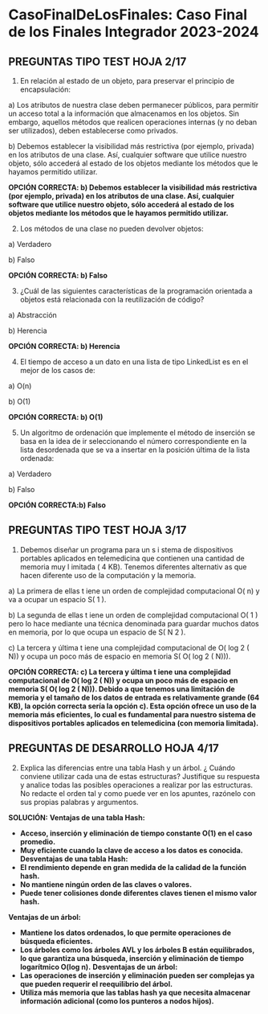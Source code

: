 # CasoFinalDeLosFinales: Caso Final de los Finales Integrador 2023-2024

## PREGUNTAS TIPO TEST HOJA 2/17

1) En relación al estado de un objeto, para preservar el principio de encapsulación:

a)    Los atributos de nuestra clase deben permanecer públicos, para permitir un acceso total a la información que almacenamos en los objetos. Sin embargo, aquellos métodos que realicen operaciones internas (y no deban ser utilizados), deben establecerse como privados.

b)    Debemos establecer la visibilidad más restrictiva (por ejemplo, privada) en los atributos de una clase. Así, cualquier software que utilice nuestro objeto, sólo accederá al estado de los objetos mediante los métodos que le hayamos permitido utilizar.

__OPCIÓN CORRECTA: b) Debemos establecer la visibilidad más restrictiva (por ejemplo, privada) en los atributos de una clase. Así, cualquier software que utilice nuestro objeto, sólo accederá al estado de los objetos mediante los métodos que le hayamos permitido utilizar.__

2) Los métodos de una clase no pueden devolver objetos:

a) Verdadero

b) Falso

__OPCIÓN CORRECTA: b) Falso__

3) ¿Cuál de las siguientes características de la programación orientada a objetos está relacionada con la reutilización de código?

a) Abstracción

b) Herencia

__OPCIÓN CORRECTA: b) Herencia__

4) El tiempo de acceso a un dato en una lista de tipo LinkedList es en el mejor de los casos de:

a) O(n)

b) O(1)

__OPCIÓN CORRECTA: b) O(1)__

5) Un algoritmo de ordenación que implemente el método de inserción se basa en la idea de ir seleccionando el número correspondiente en la lista desordenada que se va a insertar en la posición última de la lista ordenada:

a) Verdadero

b) Falso

__OPCIÓN CORRECTA:b) Falso__

## PREGUNTAS TIPO TEST HOJA 3/17

1) Debemos diseñar un programa para un s i stema de dispositivos portables aplicados  en  telemedicina  que  contienen  una  cantidad  de  memoria  muy l imitada ( 4 KB). Tenemos diferentes alternativ as que hacen diferente uso de la computación y la memoria.

a) La primera de ellas t iene un orden de complejidad computacional O( n) y va a ocupar un espacio S( 1 ).

b) La segunda de ellas t iene un orden de complejidad computacional O( 1 ) pero lo hace mediante una técnica denominada para guardar muchos datos en memoria, por lo que ocupa un espacio de S( N 2 ).

c) La tercera y última t iene una complejidad computacional de O( log 2 ( N)) y ocupa un poco más de espacio en memoria S( O( log 2 ( N))).

__OPCIÓN CORRECTA: c) La tercera y última t iene una complejidad computacional de O( log 2 ( N)) y ocupa un poco más de espacio en memoria S( O( log 2 ( N))). 
Debido a que tenemos una limitación de memoria y el tamaño de los datos de entrada es relativamente grande (64 KB), la opción correcta sería la opción c). Esta opción ofrece un uso de la memoria más eficientes, lo cual es fundamental para nuestro sistema de dispositivos portables aplicados en telemedicina (con memoria limitada).__

## PREGUNTAS DE DESARROLLO HOJA 4/17

2) Explica las diferencias entre una tabla Hash y un árbol. ¿ Cuándo conviene utilizar cada una de estas estructuras? Justifique su respuesta y analice todas las posibles operaciones a realizar por las estructuras. No redacte el orden tal y como puede ver en los apuntes, razónelo con sus propias palabras y argumentos.

__SOLUCIÓN:__
__Ventajas de una tabla Hash:__ 
- __Acceso, inserción y eliminación de tiempo constante O(1) en el caso promedio.__
- __Muy eficiente cuando la clave de acceso a los datos es conocida.__
__Desventajas de una tabla Hash:__
- __El rendimiento depende en gran medida de la calidad de la función hash.__
- __No mantiene ningún orden de las claves o valores.__
- __Puede tener colisiones donde diferentes claves tienen el mismo valor hash.__

__Ventajas de un árbol:__
- __Mantiene los datos ordenados, lo que permite operaciones de búsqueda eficientes.__
- __Los árboles como los árboles AVL y los árboles B están equilibrados, lo que garantiza una búsqueda, inserción y eliminación de tiempo logarítmico O(log n).__
__Desventajas de un árbol:__
- __Las operaciones de inserción y eliminación pueden ser complejas ya que pueden requerir el reequilibrio del árbol.__
- __Utiliza más memoria que las tablas hash ya que necesita almacenar información adicional (como los punteros a nodos hijos).__
